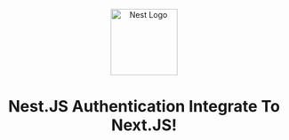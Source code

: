<p align="center">
  <a href="http://nestjs.com/" target="blank">
  <img src="https://nestjs.com/img/logo-small.svg" width="120" alt="Nest Logo">
  </a>
</p>

[circleci-image]: https://img.shields.io/circleci/build/github/nestjs/nest/master?token=abc123def456
[circleci-url]: https://circleci.com/gh/nestjs/nest

  <h1 align="center">
  Nest.JS Authentication Integrate To Next.JS!
  </h1>
